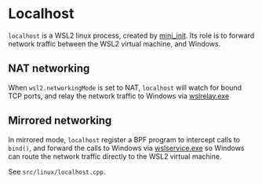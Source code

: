 # Localhost

`localhost` is a WSL2 linux process, created by [mini_init](mini_init.md). Its role is to forward network traffic between the WSL2 virtual machine, and Windows.


## NAT networking 

When `wsl2.networkingMode` is set to NAT, `localhost` will watch for bound TCP ports, and relay the network traffic to Windows via [wslrelay.exe](wslrelay.exe.md)

## Mirrored networking

In mirrored mode, `localhost` register a BPF program to intercept calls to `bind()`, and forward the calls to Windows via [wslservice.exe](wslservice.exe.md) so Windows can route the network traffic directly to the WSL2 virtual machine.

See `src/linux/localhost.cpp`.